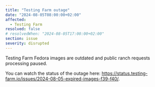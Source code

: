 ```yaml
---
title: "Testing Farm outage"
date: "2024-08-05T08:00:00+02:00"
affected:
  - Testing Farm
resolved: false
# resolvedWhen: "2024-08-05T17:00:00+02:00"
section: issue
severity: disrupted
---
```


Testing Farm Fedora images are outdated and public ranch requests processing paused.

You can watch the status of the outage here: https://status.testing-farm.io/issues/2024-08-05-expired-images-f39-f40/.
